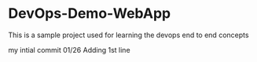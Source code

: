 # DevOps-Demo-WebApp
This is a sample project used for learning the devops end to end concepts

my intial commit 01/26
Adding 1st line
